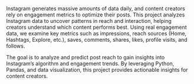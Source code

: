Instagram generates massive amounts of data daily, and content creators rely on engagement metrics to optimize their posts. This project analyzes Instagram data to uncover patterns in reach and interaction, helping creators understand which content performs best.
Using real engagement data, we examine key metrics such as impressions, reach sources (Home, Hashtags, Explore, etc.), saves, comments, shares, likes, profile visits, and follows.

The goal is to analyze and predict post reach to gain insights into Instagram’s algorithm and engagement trends. By leveraging Python, Pandas, and data visualization, this project provides actionable insights for content creators.
